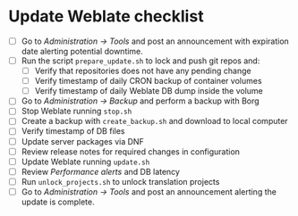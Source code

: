# Update Weblate checklist

- [ ] Go to _Administration -> Tools_ and post an announcement with expiration
      date alerting potential downtime.
- [ ] Run the script `prepare_update.sh` to lock and push git repos and:
  - [ ] Verify that repositories does not have any pending change
  - [ ] Verify timestamp of daily CRON backup of container volumes
  - [ ] Verify timestamp of daily Weblate DB dump inside the volume
- [ ] Go to _Administration -> Backup_ and perform a backup with Borg
- [ ] Stop Weblate running `stop.sh`
- [ ] Create a backup with `create_backup.sh` and download to local computer
- [ ] Verify timestamp of DB files
- [ ] Update server packages via DNF
- [ ] Review release notes for required changes in configuration
- [ ] Update Weblate running `update.sh`
- [ ] Review _Performance alerts_ and DB latency
- [ ] Run `unlock_projects.sh` to unlock translation projects
- [ ] Go to _Administration -> Tools_ and post an announcement alerting the
      update is complete.
